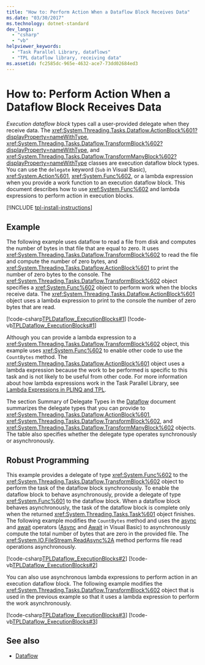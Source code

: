 ```yaml
---
title: "How to: Perform Action When a Dataflow Block Receives Data"
ms.date: "03/30/2017"
ms.technology: dotnet-standard
dev_langs: 
  - "csharp"
  - "vb"
helpviewer_keywords: 
  - "Task Parallel Library, dataflows"
  - "TPL dataflow library, receiving data"
ms.assetid: fc2585dc-965e-4632-ace7-73dd02684ed3
---
```

# How to: Perform Action When a Dataflow Block Receives Data
*Execution dataflow block* types call a user-provided delegate when they receive data. The <xref:System.Threading.Tasks.Dataflow.ActionBlock%601?displayProperty=nameWithType>, <xref:System.Threading.Tasks.Dataflow.TransformBlock%602?displayProperty=nameWithType>, and <xref:System.Threading.Tasks.Dataflow.TransformManyBlock%602?displayProperty=nameWithType> classes are execution dataflow block types. You can use the `delegate` keyword (`Sub` in Visual Basic), <xref:System.Action%601>, <xref:System.Func%602>, or a lambda expression when you provide a work function to an execution dataflow block. This document describes how to use <xref:System.Func%602> and lambda expressions to perform action in execution blocks.  

[!INCLUDE [tpl-install-instructions](../../../includes/tpl-install-instructions.md)]

## Example  
 The following example uses dataflow to read a file from disk and computes the number of bytes in that file that are equal to zero. It uses <xref:System.Threading.Tasks.Dataflow.TransformBlock%602> to read the file and compute the number of zero bytes, and <xref:System.Threading.Tasks.Dataflow.ActionBlock%601> to print the number of zero bytes to the console. The <xref:System.Threading.Tasks.Dataflow.TransformBlock%602> object specifies a <xref:System.Func%602> object to perform work when the blocks receive data. The <xref:System.Threading.Tasks.Dataflow.ActionBlock%601> object uses a lambda expression to print to the console the number of zero bytes that are read.  
  
 [!code-csharp[TPLDataflow_ExecutionBlocks#1](../../../samples/snippets/csharp/VS_Snippets_Misc/tpldataflow_executionblocks/cs/dataflowexecutionblocks.cs#1)]
 [!code-vb[TPLDataflow_ExecutionBlocks#1](../../../samples/snippets/visualbasic/VS_Snippets_Misc/tpldataflow_executionblocks/vb/dataflowexecutionblocks.vb#1)]  
  
 Although you can provide a lambda expression to a <xref:System.Threading.Tasks.Dataflow.TransformBlock%602> object, this example uses <xref:System.Func%602> to enable other code to use the `CountBytes` method. The <xref:System.Threading.Tasks.Dataflow.ActionBlock%601> object uses a lambda expression because the work to be performed is specific to this task and is not likely to be useful from other code. For more information about how lambda expressions work in the Task Parallel Library, see [Lambda Expressions in PLINQ and TPL](lambda-expressions-in-plinq-and-tpl.md).  
  
 The section Summary of Delegate Types in the [Dataflow](dataflow-task-parallel-library.md) document summarizes the delegate types that you can provide to <xref:System.Threading.Tasks.Dataflow.ActionBlock%601>, <xref:System.Threading.Tasks.Dataflow.TransformBlock%602>, and <xref:System.Threading.Tasks.Dataflow.TransformManyBlock%602> objects. The table also specifies whether the delegate type operates synchronously or asynchronously.  
  
## Robust Programming  
 This example provides a delegate of type <xref:System.Func%602> to the <xref:System.Threading.Tasks.Dataflow.TransformBlock%602> object to perform the task of the dataflow block synchronously. To enable the dataflow block to behave asynchronously, provide a delegate of type <xref:System.Func%601> to the dataflow block. When a dataflow block behaves asynchronously, the task of the dataflow block is complete only when the returned <xref:System.Threading.Tasks.Task%601> object finishes. The following example modifies the `CountBytes` method and uses the [async](../../csharp/language-reference/keywords/async.md) and [await](../../csharp/language-reference/operators/await.md) operators ([Async](../../visual-basic/language-reference/modifiers/async.md) and [Await](../../visual-basic/language-reference/operators/await-operator.md) in Visual Basic) to asynchronously compute the total number of bytes that are zero in the provided file. The <xref:System.IO.FileStream.ReadAsync%2A> method performs file read operations asynchronously.  
  
 [!code-csharp[TPLDataflow_ExecutionBlocks#2](../../../samples/snippets/csharp/VS_Snippets_Misc/tpldataflow_executionblocks/cs/dataflowexecutionblocks.cs#2)]
 [!code-vb[TPLDataflow_ExecutionBlocks#2](../../../samples/snippets/visualbasic/VS_Snippets_Misc/tpldataflow_executionblocks/vb/dataflowexecutionblocks.vb#2)]  
  
 You can also use asynchronous lambda expressions to perform action in an execution dataflow block. The following example modifies the <xref:System.Threading.Tasks.Dataflow.TransformBlock%602> object that is used in the previous example so that it uses a lambda expression to perform the work asynchronously.  
  
 [!code-csharp[TPLDataflow_ExecutionBlocks#3](../../../samples/snippets/csharp/VS_Snippets_Misc/tpldataflow_executionblocks/cs/dataflowexecutionblocks.cs#3)]
 [!code-vb[TPLDataflow_ExecutionBlocks#3](../../../samples/snippets/visualbasic/VS_Snippets_Misc/tpldataflow_executionblocks/vb/dataflowexecutionblocks.vb#3)]  
  
## See also

- [Dataflow](dataflow-task-parallel-library.md)
